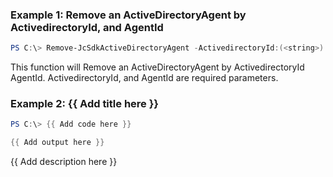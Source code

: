 ### Example 1: Remove an ActiveDirectoryAgent by ActivedirectoryId, and AgentId
```powershell
PS C:\> Remove-JcSdkActiveDirectoryAgent -ActivedirectoryId:(<string>) -AgentId:(<string>)


```

This function will Remove an ActiveDirectoryAgent by ActivedirectoryId AgentId. ActivedirectoryId, and AgentId are required parameters.

### Example 2: {{ Add title here }}
```powershell
PS C:\> {{ Add code here }}

{{ Add output here }}
```

{{ Add description here }}

